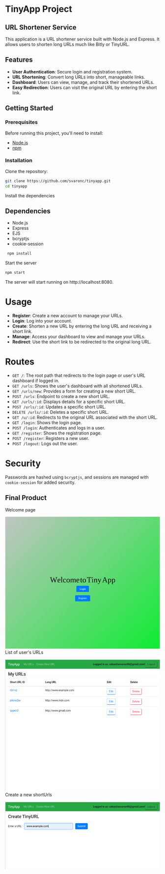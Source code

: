 # TinyApp Project

## URL Shortener Service

This application is a URL shortener service built with Node.js and Express. It allows users to shorten long URLs much like Bitly or TinyURL.

## Features

- **User Authentication**: Secure login and registration system.
- **URL Shortening**: Convert long URLs into short, manageable links.
- **Dashboard**: Users can view, manage, and track their shortened URLs.
- **Easy Redirection**: Users can visit the original URL by entering the short link.

## Getting Started

### Prerequisites

Before running this project, you'll need to install:

- [Node.js](https://nodejs.org/)
- [npm](https://npmjs.com/)

### Installation

Clone the repository:

```bash
git clone https://github.com/svaronc/tinyapp.git
cd tinyapp
```
Install the dependencies
## Dependencies

- Node.js
- Express
- EJS
- bcryptjs
- cookie-session
```bash
 npm install
 ```
 Start the server
 ```bash
 npm start
 ```
 The server will start running on http://localhost:8080.

# Usage
- **Register**: Create a new account to manage your URLs.
- **Login**: Log into your account.
- **Create**: Shorten a new URL by entering the long URL and receiving a short link.
- **Manage**: Access your dashboard to view and manage your URLs.
- **Redirect**: Use the short link to be redirected to the original long URL.

# Routes
- `GET /`: The root path that redirects to the login page or user's URL dashboard if logged in.
- `GET /urls`: Shows the user's dashboard with all shortened URLs.
- `GET /urls/new`: Provides a form for creating a new short URL.
- `POST /urls`: Endpoint to create a new short URL.
- `GET /urls/:id`: Displays details for a specific short URL.
- `POST /urls/:id`: Updates a specific short URL.
- `DELETE /urls/:id`: Deletes a specific short URL.
- `GET /u/:id`: Redirects to the original URL associated with the short URL.
- `GET /login`: Shows the login page.
- `POST /login`: Authenticates and logs in a user.
- `GET /register`: Shows the registration page.
- `POST /register`: Registers a new user.
- `POST /logout`: Logs out the user.

# Security
Passwords are hashed using `bcryptjs`, and sessions are managed with `cookie-session` for added security.

## Final Product
Welcome page

!["Welcome page"](/docs/welcome.png)
List of user's URLs

!["List of user's URLs"](/docs/urlsHome.png)
Create a new shortUrls

!["Create a new shortUrls"](/docs/urlsnew.png)


